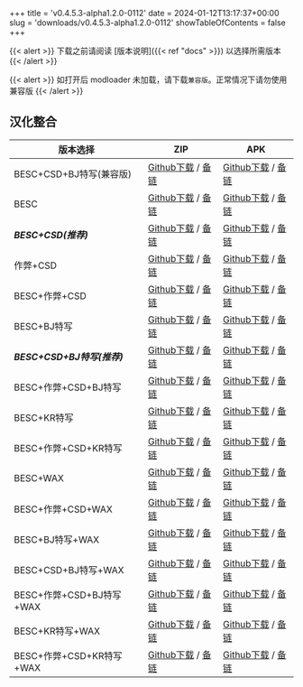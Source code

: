 
+++
title = 'v0.4.5.3-alpha1.2.0-0112'
date = 2024-01-12T13:17:37+00:00
slug = 'downloads/v0.4.5.3-alpha1.2.0-0112'
showTableOfContents = false
+++

{{< alert >}}
下载之前请阅读 [版本说明]({{< ref "docs" >}}) 以选择所需版本
{{< /alert >}}


{{< alert >}}
如打开后 modloader 未加载，请下载`兼容版`。正常情况下请勿使用兼容版
{{< /alert >}}

## 汉化整合

|         版本选择          |                                                                                                                                                                            ZIP                                                                                                                                                                             |                                                                                                                                                                            APK                                                                                                                                                                             |
|---------------------------|------------------------------------------------------------------------------------------------------------------------------------------------------------------------------------------------------------------------------------------------------------------------------------------------------------------------------------------------------------|------------------------------------------------------------------------------------------------------------------------------------------------------------------------------------------------------------------------------------------------------------------------------------------------------------------------------------------------------------|
|BESC+CSD+BJ特写(兼容版)    |[Github下载](https://github.com/sakarie9/DoL-Lyra/releases/download/v0.4.5.3-alpha1.2.0-0112/DoL-0.4.5.3-Lyra-a1.2.0-polyfill-besc-cheat-csd-sideviewbj-0112.zip ) / [备链](https://mirror.ghproxy.com/https://github.com/sakarie9/DoL-Lyra/releases/download/v0.4.5.3-alpha1.2.0-0112/DoL-0.4.5.3-Lyra-a1.2.0-polyfill-besc-cheat-csd-sideviewbj-0112.zip )|[Github下载](https://github.com/sakarie9/DoL-Lyra/releases/download/v0.4.5.3-alpha1.2.0-0112/DoL-0.4.5.3-Lyra-a1.2.0-polyfill-besc-cheat-csd-sideviewbj-0112.apk ) / [备链](https://mirror.ghproxy.com/https://github.com/sakarie9/DoL-Lyra/releases/download/v0.4.5.3-alpha1.2.0-0112/DoL-0.4.5.3-Lyra-a1.2.0-polyfill-besc-cheat-csd-sideviewbj-0112.apk )|
|BESC                       |[Github下载](https://github.com/sakarie9/DoL-Lyra/releases/download/v0.4.5.3-alpha1.2.0-0112/DoL-0.4.5.3-Lyra-a1.2.0-besc-0112.zip ) / [备链](https://mirror.ghproxy.com/https://github.com/sakarie9/DoL-Lyra/releases/download/v0.4.5.3-alpha1.2.0-0112/DoL-0.4.5.3-Lyra-a1.2.0-besc-0112.zip )                                                            |[Github下载](https://github.com/sakarie9/DoL-Lyra/releases/download/v0.4.5.3-alpha1.2.0-0112/DoL-0.4.5.3-Lyra-a1.2.0-besc-0112.apk ) / [备链](https://mirror.ghproxy.com/https://github.com/sakarie9/DoL-Lyra/releases/download/v0.4.5.3-alpha1.2.0-0112/DoL-0.4.5.3-Lyra-a1.2.0-besc-0112.apk )                                                            |
|***BESC+CSD(推荐)***       |[Github下载](https://github.com/sakarie9/DoL-Lyra/releases/download/v0.4.5.3-alpha1.2.0-0112/DoL-0.4.5.3-Lyra-a1.2.0-besc-csd-0112.zip ) / [备链](https://mirror.ghproxy.com/https://github.com/sakarie9/DoL-Lyra/releases/download/v0.4.5.3-alpha1.2.0-0112/DoL-0.4.5.3-Lyra-a1.2.0-besc-csd-0112.zip )                                                    |[Github下载](https://github.com/sakarie9/DoL-Lyra/releases/download/v0.4.5.3-alpha1.2.0-0112/DoL-0.4.5.3-Lyra-a1.2.0-besc-csd-0112.apk ) / [备链](https://mirror.ghproxy.com/https://github.com/sakarie9/DoL-Lyra/releases/download/v0.4.5.3-alpha1.2.0-0112/DoL-0.4.5.3-Lyra-a1.2.0-besc-csd-0112.apk )                                                    |
|作弊+CSD                   |[Github下载](https://github.com/sakarie9/DoL-Lyra/releases/download/v0.4.5.3-alpha1.2.0-0112/DoL-0.4.5.3-Lyra-a1.2.0-cheat-csd-0112.zip ) / [备链](https://mirror.ghproxy.com/https://github.com/sakarie9/DoL-Lyra/releases/download/v0.4.5.3-alpha1.2.0-0112/DoL-0.4.5.3-Lyra-a1.2.0-cheat-csd-0112.zip )                                                  |[Github下载](https://github.com/sakarie9/DoL-Lyra/releases/download/v0.4.5.3-alpha1.2.0-0112/DoL-0.4.5.3-Lyra-a1.2.0-cheat-csd-0112.apk ) / [备链](https://mirror.ghproxy.com/https://github.com/sakarie9/DoL-Lyra/releases/download/v0.4.5.3-alpha1.2.0-0112/DoL-0.4.5.3-Lyra-a1.2.0-cheat-csd-0112.apk )                                                  |
|BESC+作弊+CSD              |[Github下载](https://github.com/sakarie9/DoL-Lyra/releases/download/v0.4.5.3-alpha1.2.0-0112/DoL-0.4.5.3-Lyra-a1.2.0-besc-cheat-csd-0112.zip ) / [备链](https://mirror.ghproxy.com/https://github.com/sakarie9/DoL-Lyra/releases/download/v0.4.5.3-alpha1.2.0-0112/DoL-0.4.5.3-Lyra-a1.2.0-besc-cheat-csd-0112.zip )                                        |[Github下载](https://github.com/sakarie9/DoL-Lyra/releases/download/v0.4.5.3-alpha1.2.0-0112/DoL-0.4.5.3-Lyra-a1.2.0-besc-cheat-csd-0112.apk ) / [备链](https://mirror.ghproxy.com/https://github.com/sakarie9/DoL-Lyra/releases/download/v0.4.5.3-alpha1.2.0-0112/DoL-0.4.5.3-Lyra-a1.2.0-besc-cheat-csd-0112.apk )                                        |
|BESC+BJ特写                |[Github下载](https://github.com/sakarie9/DoL-Lyra/releases/download/v0.4.5.3-alpha1.2.0-0112/DoL-0.4.5.3-Lyra-a1.2.0-besc-sideviewbj-0112.zip ) / [备链](https://mirror.ghproxy.com/https://github.com/sakarie9/DoL-Lyra/releases/download/v0.4.5.3-alpha1.2.0-0112/DoL-0.4.5.3-Lyra-a1.2.0-besc-sideviewbj-0112.zip )                                      |[Github下载](https://github.com/sakarie9/DoL-Lyra/releases/download/v0.4.5.3-alpha1.2.0-0112/DoL-0.4.5.3-Lyra-a1.2.0-besc-sideviewbj-0112.apk ) / [备链](https://mirror.ghproxy.com/https://github.com/sakarie9/DoL-Lyra/releases/download/v0.4.5.3-alpha1.2.0-0112/DoL-0.4.5.3-Lyra-a1.2.0-besc-sideviewbj-0112.apk )                                      |
|***BESC+CSD+BJ特写(推荐)***|[Github下载](https://github.com/sakarie9/DoL-Lyra/releases/download/v0.4.5.3-alpha1.2.0-0112/DoL-0.4.5.3-Lyra-a1.2.0-besc-csd-sideviewbj-0112.zip ) / [备链](https://mirror.ghproxy.com/https://github.com/sakarie9/DoL-Lyra/releases/download/v0.4.5.3-alpha1.2.0-0112/DoL-0.4.5.3-Lyra-a1.2.0-besc-csd-sideviewbj-0112.zip )                              |[Github下载](https://github.com/sakarie9/DoL-Lyra/releases/download/v0.4.5.3-alpha1.2.0-0112/DoL-0.4.5.3-Lyra-a1.2.0-besc-csd-sideviewbj-0112.apk ) / [备链](https://mirror.ghproxy.com/https://github.com/sakarie9/DoL-Lyra/releases/download/v0.4.5.3-alpha1.2.0-0112/DoL-0.4.5.3-Lyra-a1.2.0-besc-csd-sideviewbj-0112.apk )                              |
|BESC+作弊+CSD+BJ特写       |[Github下载](https://github.com/sakarie9/DoL-Lyra/releases/download/v0.4.5.3-alpha1.2.0-0112/DoL-0.4.5.3-Lyra-a1.2.0-besc-cheat-csd-sideviewbj-0112.zip ) / [备链](https://mirror.ghproxy.com/https://github.com/sakarie9/DoL-Lyra/releases/download/v0.4.5.3-alpha1.2.0-0112/DoL-0.4.5.3-Lyra-a1.2.0-besc-cheat-csd-sideviewbj-0112.zip )                  |[Github下载](https://github.com/sakarie9/DoL-Lyra/releases/download/v0.4.5.3-alpha1.2.0-0112/DoL-0.4.5.3-Lyra-a1.2.0-besc-cheat-csd-sideviewbj-0112.apk ) / [备链](https://mirror.ghproxy.com/https://github.com/sakarie9/DoL-Lyra/releases/download/v0.4.5.3-alpha1.2.0-0112/DoL-0.4.5.3-Lyra-a1.2.0-besc-cheat-csd-sideviewbj-0112.apk )                  |
|BESC+KR特写                |[Github下载](https://github.com/sakarie9/DoL-Lyra/releases/download/v0.4.5.3-alpha1.2.0-0112/DoL-0.4.5.3-Lyra-a1.2.0-besc-sideviewkr-0112.zip ) / [备链](https://mirror.ghproxy.com/https://github.com/sakarie9/DoL-Lyra/releases/download/v0.4.5.3-alpha1.2.0-0112/DoL-0.4.5.3-Lyra-a1.2.0-besc-sideviewkr-0112.zip )                                      |[Github下载](https://github.com/sakarie9/DoL-Lyra/releases/download/v0.4.5.3-alpha1.2.0-0112/DoL-0.4.5.3-Lyra-a1.2.0-besc-sideviewkr-0112.apk ) / [备链](https://mirror.ghproxy.com/https://github.com/sakarie9/DoL-Lyra/releases/download/v0.4.5.3-alpha1.2.0-0112/DoL-0.4.5.3-Lyra-a1.2.0-besc-sideviewkr-0112.apk )                                      |
|BESC+作弊+CSD+KR特写       |[Github下载](https://github.com/sakarie9/DoL-Lyra/releases/download/v0.4.5.3-alpha1.2.0-0112/DoL-0.4.5.3-Lyra-a1.2.0-besc-cheat-csd-sideviewkr-0112.zip ) / [备链](https://mirror.ghproxy.com/https://github.com/sakarie9/DoL-Lyra/releases/download/v0.4.5.3-alpha1.2.0-0112/DoL-0.4.5.3-Lyra-a1.2.0-besc-cheat-csd-sideviewkr-0112.zip )                  |[Github下载](https://github.com/sakarie9/DoL-Lyra/releases/download/v0.4.5.3-alpha1.2.0-0112/DoL-0.4.5.3-Lyra-a1.2.0-besc-cheat-csd-sideviewkr-0112.apk ) / [备链](https://mirror.ghproxy.com/https://github.com/sakarie9/DoL-Lyra/releases/download/v0.4.5.3-alpha1.2.0-0112/DoL-0.4.5.3-Lyra-a1.2.0-besc-cheat-csd-sideviewkr-0112.apk )                  |
|BESC+WAX                   |[Github下载](https://github.com/sakarie9/DoL-Lyra/releases/download/v0.4.5.3-alpha1.2.0-0112/DoL-0.4.5.3-Lyra-a1.2.0-besc-wax-0112.zip ) / [备链](https://mirror.ghproxy.com/https://github.com/sakarie9/DoL-Lyra/releases/download/v0.4.5.3-alpha1.2.0-0112/DoL-0.4.5.3-Lyra-a1.2.0-besc-wax-0112.zip )                                                    |[Github下载](https://github.com/sakarie9/DoL-Lyra/releases/download/v0.4.5.3-alpha1.2.0-0112/DoL-0.4.5.3-Lyra-a1.2.0-besc-wax-0112.apk ) / [备链](https://mirror.ghproxy.com/https://github.com/sakarie9/DoL-Lyra/releases/download/v0.4.5.3-alpha1.2.0-0112/DoL-0.4.5.3-Lyra-a1.2.0-besc-wax-0112.apk )                                                    |
|BESC+作弊+CSD+WAX          |[Github下载](https://github.com/sakarie9/DoL-Lyra/releases/download/v0.4.5.3-alpha1.2.0-0112/DoL-0.4.5.3-Lyra-a1.2.0-besc-wax-cheat-csd-0112.zip ) / [备链](https://mirror.ghproxy.com/https://github.com/sakarie9/DoL-Lyra/releases/download/v0.4.5.3-alpha1.2.0-0112/DoL-0.4.5.3-Lyra-a1.2.0-besc-wax-cheat-csd-0112.zip )                                |[Github下载](https://github.com/sakarie9/DoL-Lyra/releases/download/v0.4.5.3-alpha1.2.0-0112/DoL-0.4.5.3-Lyra-a1.2.0-besc-wax-cheat-csd-0112.apk ) / [备链](https://mirror.ghproxy.com/https://github.com/sakarie9/DoL-Lyra/releases/download/v0.4.5.3-alpha1.2.0-0112/DoL-0.4.5.3-Lyra-a1.2.0-besc-wax-cheat-csd-0112.apk )                                |
|BESC+BJ特写+WAX            |[Github下载](https://github.com/sakarie9/DoL-Lyra/releases/download/v0.4.5.3-alpha1.2.0-0112/DoL-0.4.5.3-Lyra-a1.2.0-besc-wax-sideviewbj-0112.zip ) / [备链](https://mirror.ghproxy.com/https://github.com/sakarie9/DoL-Lyra/releases/download/v0.4.5.3-alpha1.2.0-0112/DoL-0.4.5.3-Lyra-a1.2.0-besc-wax-sideviewbj-0112.zip )                              |[Github下载](https://github.com/sakarie9/DoL-Lyra/releases/download/v0.4.5.3-alpha1.2.0-0112/DoL-0.4.5.3-Lyra-a1.2.0-besc-wax-sideviewbj-0112.apk ) / [备链](https://mirror.ghproxy.com/https://github.com/sakarie9/DoL-Lyra/releases/download/v0.4.5.3-alpha1.2.0-0112/DoL-0.4.5.3-Lyra-a1.2.0-besc-wax-sideviewbj-0112.apk )                              |
|BESC+CSD+BJ特写+WAX        |[Github下载](https://github.com/sakarie9/DoL-Lyra/releases/download/v0.4.5.3-alpha1.2.0-0112/DoL-0.4.5.3-Lyra-a1.2.0-besc-wax-csd-sideviewbj-0112.zip ) / [备链](https://mirror.ghproxy.com/https://github.com/sakarie9/DoL-Lyra/releases/download/v0.4.5.3-alpha1.2.0-0112/DoL-0.4.5.3-Lyra-a1.2.0-besc-wax-csd-sideviewbj-0112.zip )                      |[Github下载](https://github.com/sakarie9/DoL-Lyra/releases/download/v0.4.5.3-alpha1.2.0-0112/DoL-0.4.5.3-Lyra-a1.2.0-besc-wax-csd-sideviewbj-0112.apk ) / [备链](https://mirror.ghproxy.com/https://github.com/sakarie9/DoL-Lyra/releases/download/v0.4.5.3-alpha1.2.0-0112/DoL-0.4.5.3-Lyra-a1.2.0-besc-wax-csd-sideviewbj-0112.apk )                      |
|BESC+作弊+CSD+BJ特写+WAX   |[Github下载](https://github.com/sakarie9/DoL-Lyra/releases/download/v0.4.5.3-alpha1.2.0-0112/DoL-0.4.5.3-Lyra-a1.2.0-besc-wax-cheat-csd-sideviewbj-0112.zip ) / [备链](https://mirror.ghproxy.com/https://github.com/sakarie9/DoL-Lyra/releases/download/v0.4.5.3-alpha1.2.0-0112/DoL-0.4.5.3-Lyra-a1.2.0-besc-wax-cheat-csd-sideviewbj-0112.zip )          |[Github下载](https://github.com/sakarie9/DoL-Lyra/releases/download/v0.4.5.3-alpha1.2.0-0112/DoL-0.4.5.3-Lyra-a1.2.0-besc-wax-cheat-csd-sideviewbj-0112.apk ) / [备链](https://mirror.ghproxy.com/https://github.com/sakarie9/DoL-Lyra/releases/download/v0.4.5.3-alpha1.2.0-0112/DoL-0.4.5.3-Lyra-a1.2.0-besc-wax-cheat-csd-sideviewbj-0112.apk )          |
|BESC+KR特写+WAX            |[Github下载](https://github.com/sakarie9/DoL-Lyra/releases/download/v0.4.5.3-alpha1.2.0-0112/DoL-0.4.5.3-Lyra-a1.2.0-besc-wax-sideviewkr-0112.zip ) / [备链](https://mirror.ghproxy.com/https://github.com/sakarie9/DoL-Lyra/releases/download/v0.4.5.3-alpha1.2.0-0112/DoL-0.4.5.3-Lyra-a1.2.0-besc-wax-sideviewkr-0112.zip )                              |[Github下载](https://github.com/sakarie9/DoL-Lyra/releases/download/v0.4.5.3-alpha1.2.0-0112/DoL-0.4.5.3-Lyra-a1.2.0-besc-wax-sideviewkr-0112.apk ) / [备链](https://mirror.ghproxy.com/https://github.com/sakarie9/DoL-Lyra/releases/download/v0.4.5.3-alpha1.2.0-0112/DoL-0.4.5.3-Lyra-a1.2.0-besc-wax-sideviewkr-0112.apk )                              |
|BESC+作弊+CSD+KR特写+WAX   |[Github下载](https://github.com/sakarie9/DoL-Lyra/releases/download/v0.4.5.3-alpha1.2.0-0112/DoL-0.4.5.3-Lyra-a1.2.0-besc-wax-cheat-csd-sideviewkr-0112.zip ) / [备链](https://mirror.ghproxy.com/https://github.com/sakarie9/DoL-Lyra/releases/download/v0.4.5.3-alpha1.2.0-0112/DoL-0.4.5.3-Lyra-a1.2.0-besc-wax-cheat-csd-sideviewkr-0112.zip )          |[Github下载](https://github.com/sakarie9/DoL-Lyra/releases/download/v0.4.5.3-alpha1.2.0-0112/DoL-0.4.5.3-Lyra-a1.2.0-besc-wax-cheat-csd-sideviewkr-0112.apk ) / [备链](https://mirror.ghproxy.com/https://github.com/sakarie9/DoL-Lyra/releases/download/v0.4.5.3-alpha1.2.0-0112/DoL-0.4.5.3-Lyra-a1.2.0-besc-wax-cheat-csd-sideviewkr-0112.apk )          |
